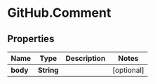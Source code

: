 # GitHub.Comment

## Properties

Name | Type | Description | Notes
------------ | ------------- | ------------- | -------------
**body** | **String** |  | [optional] 


